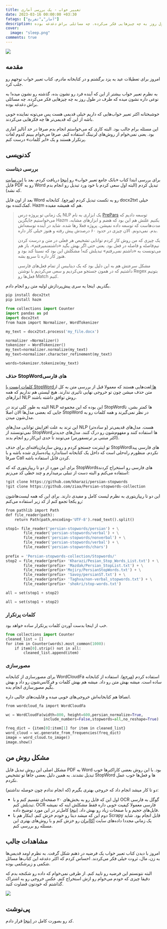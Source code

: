 ```yaml
---
title: تعبیر خواب - یک بررسی آماری
date: 2023-03-16 00:00:00 +03:30
fatags: ["آمار","تفریح"]
description: امروز برای تعطیلات عید به یزد برگشتم و در کتابخانه مادرم، کتاب تعبیر خواب توجهم رو جلب کرد. به نظرم تعبیر خواب بیشتر از این که آینده فرد رو نشون بده، گذشته رو نشون میده! به نوعی داره نشون میده که طرف در طول روز به چه چیزهایی فکر می‌کرده. چه مسائلی براش دغدغه بوده. 
cover:
  image: "sleep.png"
comments: true
---
```


![](sleep.png)
## مقدمه
امروز برای تعطیلات عید به یزد برگشتم و در کتابخانه مادرم، کتاب تعبیر خواب توجهم رو جلب کرد. 

به نظرم تعبیر خواب بیشتر از این که آینده فرد رو نشون بده، گذشته رو نشون میده! به نوعی داره نشون میده که طرف در طول روز به چه چیزهایی فکر می‌کرده. چه مسائلی براش دغدغه بوده. 

خوشبختانه اکثر تعبیر خواب‌هایی که داریم خیلی قدیمی هست پس می‌تونه نماینده خوبی باشه از این که قدیمی‌تر ها چه فکرهایی می‌کردند. 

این مسئله برام جالب بود. البته کاری که می‌خواستم انجام بدم صرفا در حد آنالیز آماری بود. یعنی نمی‌خوام از روش‌های لرنینگ استفاده کنم. صرفا می‌خوام ببینم کدوم لغات پرتکرار هستند و یک «ابر کلمات» درست کنم. 

## کدنویسی
### بررسی دیتاست
برای بررسی ابتدا کتاب «بانک جامع تعبیر خواب» رو [اینجا](https://persianpdf.com/book/%D8%AF%D8%A7%D9%86%D9%84%D9%88%D8%AF-%DA%A9%D8%AA%D8%A7%D8%A8-%D8%A8%D8%A7%D9%86%DA%A9-%D8%AC%D8%A7%D9%85%D8%B9-%D8%AA%D8%B9%D8%A8%DB%8C%D8%B1-%D8%AE%D9%88%D8%A7%D8%A8/) دریافت کردم. بعد با [این سایت](https://www.ilovepdf.com/) فایل PDF رو به Word تبدیل کردم (البته اول سعی کردم با خود ورد تبدیل رو انجام بدم که نشد). 

بعد از اون فایل Word رو به تکست تبدیل کردم ([مرجع](https://stackoverflow.com/questions/36001482/read-doc-file-with-python)). کتابخانه docx2txt خیلی کمک‌کننده بود. Hazm هم که همیشه مفیده. 

> یک زمانی تو پروژه درس NLP یک ابزاری به نام [PrePars](https://github.com/pam-lab/PrePars) توسعه دادیم که می‌خواستیم جایگزین Hazm بکنیم علتش هم این بود که هضم و ابزارهای مشابه، مدت‌هاست که توسعه داده نمیشن. پروژه فعلا رها شده. شاید در آینده توسعه‌اش بدم. نمی‌دونم. الان چیزی در حدود ۶۰ درصدش پیش رفته و هنوز خیلی کار داره. 
> 
> یک چیزی که من روش کار کردم توانایی تشخیص هر فعلی در متن و درست کردن نیم‌فاصله و فاصله در فعل بود. یعنی حتی اگر بهش بگید «داشتمنمیرفتم»، باز هم می‌تونست به «داشتم نمی‌رفتم» تبدیلش کنه! مشکلش این بود که نسبتا کند بود و هنوز کار داره تا سریع بشه. 
> 
> مشکل سرعتش هم به این دلیل بود که یک دیتابیس از تمام فعل‌های فارسی داشتیم که در همون جستجو می‌کردیم و سعی می‌کردیم با نوشتن Regex بتونیم فعل‌ها رو Match کنیم. 
> 
بگذریم. اینجا یه سری پیش‌پردازش اولیه متن رو انجام دادم.

```bash
pip install docx2txt
pip install hazm
```

```python
from collections import Counter
import pandas as pd
import docx2txt
from hazm import Normalizer, WordTokenizer

my_text = docx2txt.process('my_file.docx')

normalizer =Normalizer()
tokenizer = WordTokenizer()
my_text=normalizer.normalize(my_text)
my_text=normalizer.character_refinement(my_text)

words=tokenizer.tokenize(my_text)

```

### حذف StopWordهای فارسی
[کلمات ایست یا StopWordها ](https://en.wikipedia.org/wiki/Stop_word)لغت‌هایی هستند که معمولا قبل از بررسی متن به کل از متن حذف میشن چون تو خروجی نهایی تاثیری ندارند. هیچ لیستی هم نداریم که همه ابزارهای NLP روش توافق داشته باشند. 

البته به طور کلی ترند در NLP این بوده که این مجموعه StopWordها کمتر بشن، تا جایی که بعضی مدل‌ها الان اصلا StopWord در نظر نمی‌گیرند و همه کلمات رو به مدل‌شون میدن. 

این ترند به علت افزایش توانایی مدل‌های NLP هست. مدل‌های قدیمی‌تر (و ساده‌تر) نمی‌تونستند از StopWordها استفاده کنند و مفهوم‌شون رو درک کنند. مدل‌های جدید‌تر (اکثر مبتنی بر ترنسفورمر) می‌تونند تا حدی این‌کار رو انجام بدند. 

تو اینترنت جستجو کردم و روش سازمان‌یافته‌ای برای حذف StopWordهای فارسی پیدا نکردم. منظورم راه‌حلی است که داخل یک کتابخانه استاندارد پیاده‌سازی شده باشه و با صرفا Call کردن قابل استفاده باشه. 

برای این مورد از دو تا ریپازیتوری که که StopWordsهای فارسی رو استخراج کردند استفاده می‌کنم و البته دست از تنبلی برمیدارم و چند خطی کد می‌زنم:

```bash
!git clone https://github.com/kharazi/persian-stopwords
!git clone https://github.com/ziaa/Persian-stopwords-collection
```

این دو تا ریپازیتوری به نظرم لیست کامل و مفیدی دارند. برای این که همه لیست‌هاشون رو یکجا تجمع کنم از کد زیر استفاده می‌کنم:

```python
from pathlib import Path
def file_reader(path):
    return Path(path,encoding='UTF-8').read_text().split()

stop1= file_reader('persian-stopwords/persian') + \
        file_reader('persian-stopwords/verbal') + \
        file_reader('persian-stopwords/nonverbal') + \
        file_reader('persian-stopwords/verbal') + \
        file_reader('persian-stopwords/chars')
        
prefix = 'Persian-stopwords-collection/Stopwords/'
stop2 = file_reader(prefix+ 'Kharazi/Pesian_Stop_Words_List.txt') + \
        file_reader(prefix+ 'Mazdak/Persian_StopList.txt') + \
        file_reader(prefix+'Mojiry/PersianStopWords.txt') + \
        file_reader(prefix+ 'Savoy/persianST.txt') + \
        file_reader(prefix+ 'Taghva/non-verbal_stopwords.txt') + \
        file_reader(prefix+ 'shokri/stop-words.txt')

all = set(stop1 + stop2)

all = set(stop1 + stop2)
```

### کلمات پرتکرار
خب از اینجا بدست آوردن کلمات پرتکرار ساده خواهد بود. 

```python
from collections import Counter
cleaned_list = []
for item in Counter(words).most_common(1000):
    if item[0].strip() not in all:
		cleaned_list.append(item)
```

### مصورسازی
برای مصورسازی از کتابخانه WordCloudFa استفاده کردم ([مرجع](https://virgool.io/Software/%DA%86%DA%AF%D9%88%D9%86%D9%87-%D8%A8%D8%A7-%D9%BE%D8%A7%DB%8C%D8%AA%D9%88%D9%86-%D8%A7%D8%A8%D8%B1%D9%90-%DA%A9%D9%84%D9%85%D8%A7%D8%AA-%D9%81%D8%A7%D8%B1%D8%B3%DB%8C-%D8%A8%D8%B3%D8%A7%D8%B2%DB%8C%D9%85-r71olebo3tgk)). استفاده از کتابخانه ساده است. میشه بهش متن رو داد. میشه هم بهش کلمات و فرکانس‌شون رو داد و بهش بگیم مصورسازی انجام بده. 

انصافا هم کتابخانه‌اش خروجی‌های خوبی میده و قابلیت‌های جالبی داره. 

```python
from wordcloud_fa import WordCloudFa

wc = WordCloudFa(width=800, height=600,persian_normalize=True,
                 include_numbers=False,stopwords=all,no_reshape=True)

freq_dict = {item[0]:item[1] for item in cleaned_list}
word_cloud = wc.generate_from_frequencies(freq_dict)
image = word_cloud.to_image()
image.show()
```

## مشکل روش من
مشکل اصلی این روش تبدیل فایل PDF به Word بود. با این روش بعضی کاراکترها خوب تبدیل نشدند. به همین دلیل بعضی‌ جاها تو تشخیص StopWord ها و فعل‌ها خوب عمل نکردم.

دو تا کار میشد انجام داد که خروجی بهتری بگیرم (که انجام ندادم چون حوصله نداشتم):
- اول این که فایل رو به بخش‌های ۲۰ صفحه‌ای تقسیم کنم و با OCR گوگل به فارسی تبدیلش کنم. OCR فارسی معمولا کیفیت خوبی داره فقط مشکلش اینه که نمیشه فایل‌های حجیم و با صفحات زیاد رو بهش داد. [اینجا](https://modiriran.ir/%D8%AA%D8%A8%D8%AF%DB%8C%D9%84-%D8%B9%DA%A9%D8%B3-%D9%85%D8%AA%D9%86-%DA%AF%D9%88%DA%AF%D9%84-ocr/) کامل‌تر در این مورد توضیح داده. 
- دوم این که میشد دیتا رو خودم خزش کنم. اینکار هم با Scrapy قابل انجام بود. شاید یک زمانی مجددا داده‌های سایت [آکاایران](http://tabirkhab.akairan.com/) رو خزش کنم و با روش‌های بهتری این مسئله رو بررسی کنم. 

## مشاهدات جالب
امروز با دیدن کتاب تعبیر خواب یک فرضیه در ذهنم شکل گرفت. به نظرم اومد قدیمی‌ها به زن، مال، ثروت خیلی فکر می‌کردند. احساس کردم که اکثر دغدغه این کتاب‌ها مسائل شکمی و زیرشکمی بوده. 

البته نتونستم این فرضیه رو تایید کنم. از طرفی نمی‌خوام که داده رو شکنجه بدم که دقیقا چیزی که خودم می‌خوام  رو ازش استخراج کنم. عکس خروجی رو به اشتراک گذاشتم که خودتون قضاوت کنید. 

![](sleep.png)

## پی‌نوشت
کد رو بصورت کامل در [اینجا](https://github.com/pourmand1376/Notebooks/blob/main/Sleep_Analysis.ipynb) قرار دادم. 
